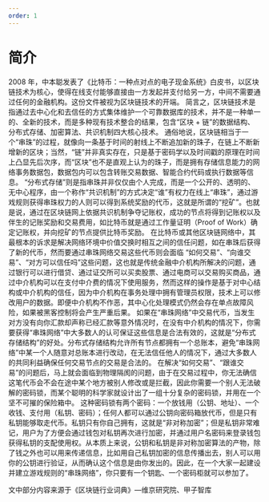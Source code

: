 ```yaml
---
order: 1
---
```


# 简介

2008 年，中本聪发表了《比特币：一种点对点的电子现金系统》白皮书，以区块链技术为核心，使得在线支付能够直接由一方发起并支付给另一方，中间不需要通过任何的金融机构。这份文件被视为区块链技术的开端。
简言之，区块链技术是指通过去中心化和去信任的方式集体维护一个可靠数据库的技术，并不是一种单一的、全新的技术，而是多种现有技术整合的结果，包含“区块 + 链”的数据结构、分布式存储、加密算法、共识机制四大核心技术。
通俗地说，区块链相当于一个“串珠”的过程，就像向一条基于时间的射线上不断追加新的珠子，在链上不断新增新的区块；当然，“链”并非真实存在，只是基于密码学以及时间戳的原理在时间上凸显先后次序，而“区块”也不是直观上认为的珠子，而是拥有存储信息能力的网络事务数据包，数据包内可以包含转账交易数据、智能合约代码或执行数据等信息。
“分布式存储”则是指串珠并非仅仅由个人完成，而是一个公开的、透明的、无中心程序，由一个称作“共识机制”的方式决定“谁”有权力在线上“串珠”，通过游戏规则获得串珠权力的人则可以得到系统奖励的代币，这就是所谓的“挖矿”。也就是说，通过在区块链网上依据共识机制争夺记账权，成功的节点将得到记账权以及伴生的记账奖励和交易费用，如比特币就是通过工作量证明（Proof of Work）确定记账权，并向挖矿的节点提供比特币奖励。
在比特币或其他区块链网络中，其最根本的诉求是解决网络环境中价值交换时相互之间的信任问题，如在串珠后获得了新的代币，然而要通过串珠网络交易这些代币则会面临 “如何交易”、“向谁交易”、“对方可以信任吗”这些问题，这也就是传统金融中介机构所解决的问题，通过银行可以进行借贷、通过证交所可以买卖股票、通过电商可以交易购买商品，通过中介机构可以在支付中介费的情况下使用服务，然而这样的操作是基于对中心结构或中介机构的信任，因为中介机构在事务处理中拥有管理员权限，技术上可以修改用户的数据。即便中介机构不作恶，其中心化处理模式仍然会存在单点故障风险，如果被黑客控制将会产生严重后果。
如果在“串珠网络”中交易代币，当发生对方没有向你汇款却声称已经汇款等意外情况时，在没有中介机构的情况下，你需要获得“串珠网络”中大多数人的认可保证这些信息是合法有效的，这就是“分布式存储结构”的好处。分布式存储结构允许所有节点都拥有一个总账本，避免“串珠网络”中某一个人随意对总账本进行改动，在无法信任他人的情况下，通过大多数人的共同利益确保任何交易节点的交易是合法的。
在解决“如何交易”、“跟谁交易”的问题后，马上就会面临到物理隔阂的问题，由于在交易过程中，你无法确信这笔代币会不会在途中某个地方被别人修改或是拦截，因此你需要一个别人无法破解的密码锁，而某个聪明的科学家就设计出了一组十分复杂的密码锁，并用在一个坚不可摧的保险箱中。
这种密码锁有两个密码：一个放钱用（公钥、地址）、一个收钱、支付用（私钥、密码）；任何人都可以通过公钥向密码箱放代币，但是只有私钥能够取走代币。私钥只有你自己拥有，这就是“非对称加密”；但是私钥非常难记，用户为了方便会通过钱包对私钥再次进行加密，并通过用户名密码来登录钱包获得私钥的支配使用权。从本质上来说，公钥和私钥是非对称加密算法的产物，除了钱之外也可以用来传递信息，比如用自己私钥加密的信息传播出去，别人可以用你的公钥进行验证，从而确认这个信息是由你发出的。因此，在一个大家一起建设并建立游戏规则的“串珠网络”，你只要有一个钥匙、一个密码柜就可以参加了。

文中部分内容来源于《区块链行业词典》—维京研究院、甲子智库
